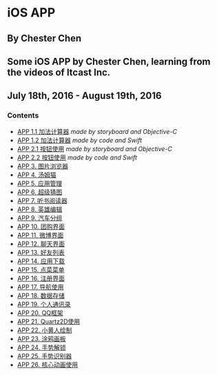 # iOS APP
## By Chester Chen
## Some iOS APP by Chester Chen, learning from the videos of Itcast Inc.
## July 18th, 2016 - August 19th, 2016

### Contents

- [APP 1.1 加法计算器](CCAddCounter) *made by storyboard and Objective-C*
- [APP 1.2 加法计算器](CCAddCounter-Swift) *made by code and Swift*
- [APP 2.1 按钮使用](CCButtonUse) *made by storyboard and Objective-C*
- [APP 2.2 按钮使用](CCButtonUse-Swift) *made by code and Swift*
- [APP 3. 图片浏览器](CCImageExplorer)
- [APP 4. 汤姆猫](CCTomCat)
- [APP 5. 应用管理](CCAppControl)
- [APP 6. 超级猜图](CCFigureGuess)
- [APP 7. 听书阅读器](CCDictionReader)
- [APP 8. 英雄编辑](CCHeroEdit)
- [APP 9. 汽车分组](CCCarGroup)
- [APP 10. 团购界面](CCGroupInterface)
- [APP 11. 微博界面](CCWeiboInterface)
- [APP 12. 聊天界面](CCChatInterface)
- [APP 13. 好友列表](CCFriendList)
- [APP 14. 应用下载](CCAppDownload)
- [APP 15. 点菜菜单](CCOrderFood)
- [APP 16. 注册界面](CCRegisterInterface)
- [APP 17. 导航使用](CCNavigationUse)
- [APP 18. 数据存储](CCDataStorage)
- [APP 19. 个人通讯录](CCPersonalContacts)
- [APP 20. QQ框架](CCQQFramework)
- [APP 21. Quartz2D使用](CCQuartz2DUse)
- [APP 22. 小黄人绘制](CCMinionsDraw)
- [APP 23. 涂鸦画板](CCDoodlePainter)
- [APP 24. 手势解锁](CCGestureUnlock)
- [APP 25. 手势识别器](CCGestureRecognizer)
- [APP 26. 核心动画使用](CCCoreAnimationUse)